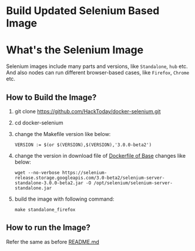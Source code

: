 Build Updated Selenium Based Image
==================================


# What's the Selenium Image

Selenium images include many parts and versions, like `Standalone`, `hub` etc.
And also nodes can run different browser-based cases, like `Firefox`, `Chrome` etc.


## How to Build the Image?

1. git clone https://github.com/HackToday/docker-selenium.git

2. cd docker-selenium

3. change the Makefile version like below:

   ```
   VERSION := $(or $(VERSION),$(VERSION),'3.0.0-beta2')
   ```

4. change the version in download file of [Dockerfile of Base](https://github.com/HackToday/docker-selenium/blob/master/Base/Dockerfile#L30)
   changes like below:

   ```
   wget --no-verbose https://selenium-release.storage.googleapis.com/3.0-beta2/selenium-server-standalone-3.0.0-beta2.jar -O /opt/selenium/selenium-server-standalone.jar
   ```

5. build the image with following command:

   ```
   make standalone_firefox
   ```

## How to run the Image?

Refer the same as before [README.md](https://github.com/HackToday/docker-selenium)
